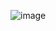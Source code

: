 ![image](https://github.com/SRafi007/Optimize-The-Pandas-Dataframe-Memory-ML/assets/88015364/93956d58-3e12-4643-80e2-325221bfe3fa)
